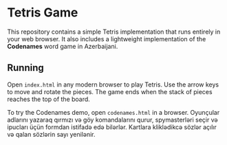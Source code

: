 # Tetris Game

This repository contains a simple Tetris implementation that runs entirely in your web browser. It also includes a lightweight implementation of the **Codenames** word game in Azerbaijani.

## Running

Open `index.html` in any modern browser to play Tetris. Use the arrow keys to move and rotate the pieces. The game ends when the stack of pieces reaches the top of the board.

To try the Codenames demo, open `codenames.html` in a browser. Oyunçular adlarını yazaraq qırmızı və göy komandalarını qurur, spymasterləri seçir və ipucları üçün formdan istifadə edə bilərlər. Kartlara kliklədikcə sözlər açılır və qalan sözlərin sayı yenilənir.
